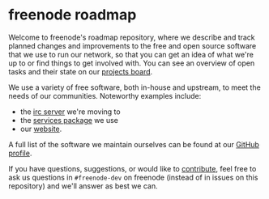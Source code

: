# freenode roadmap

Welcome to freenode's roadmap repository, where we describe and track planned changes and improvements to the free and open source software that we use to run our network, so that you can get an idea of what we're up to or find things to get involved with. You can see an overview of open tasks and their state on our [projects board](https://github.com/orgs/freenode/projects/1).

We use a variety of free software, both in-house and upstream, to meet the needs of our communities. Noteworthy examples include:

* the [irc server](https://github.com/solanum-ircd/solanum) we're moving to
* the [services package](https://github.com/atheme/atheme) we use
* our [website](https://github.com/freenode/web-7.0).

A full list of the software we maintain ourselves can be found at our [GitHub profile](https://github.com/freenode).

If you have questions, suggestions, or would like to [contribute](https://freenode.net/contributing), feel free to ask us questions in `#freenode-dev` on freenode (instead of in issues on this repository) and we'll answer as best we can.
